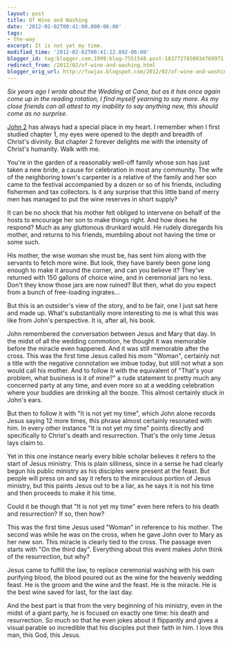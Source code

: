 ```yaml
---
layout: post
title: Of Wine and Washing
date: '2012-02-02T00:41:00.000-06:00'
tags:
- the-way
excerpt: It is not yet my time.
modified_time: '2012-02-02T00:41:22.892-06:00'
blogger_id: tag:blogger.com,1999:blog-7551548.post-1837727850034769971
redirect_from: /2012/02/of-wine-and-washing.html
blogger_orig_url: http://fuwjax.blogspot.com/2012/02/of-wine-and-washing.html
---
```


*Six years ago I wrote about the Wedding at Cana, but as it has once again come up in the reading rotation, I find myself yearning to say more. As my close friends can all attest to my inability to say anything new, this should come as no surprise.*

[John 2](http://net.bible.org/#!bible/John+2 "NET Bible") has always had a special place in my heart. I remember when I first studied chapter 1, my eyes were opened to the depth and breadth of Christ's divinity. But chapter 2 forever delights me with the intensity of Christ's humanity. Walk with me. 

You're in the garden of a reasonably well-off family whose son has just taken a new bride, a cause for celebration in most any community. The wife of the neighboring town's carpenter is a relative of the family and her son came to the festival accompanied by a dozen or so of his friends, including fishermen and tax collectors. Is it any surprise that this little band of merry men has managed to put the wine reserves in short supply?

It can be no shock that his mother felt obliged to intervene on behalf of the hosts to encourage her son to make things right. And how does he respond? Much as any gluttonous drunkard would. He rudely disregards his mother, and returns to his friends, mumbling about not having the time or some such.

His mother, the wise woman she must be, has sent him along with the servants to fetch more wine. But look, they have barely been gone long enough to make it around the corner, and can you believe it? They've returned with 150 gallons of choice wine, and in ceremonial jars no less. Don't they know those jars are now ruined? But then, what do you expect from a bunch of free-loading ingrates...

But this is an outsider's view of the story, and to be fair, one I just sat here and made up. What's substantially more interesting to me is what this was like from John's perspective. It is, after all, his book.

John remembered the conversation between Jesus and Mary that day. In the midst of all the wedding commotion, he thought it was memorable before the miracle even happened. And it was still memorable after the cross. This was the first time Jesus called his mom "Woman", certainly not a title with the negative connotation we imbue today, but still not what a son would call his mother. And to follow it with the equivalent of "That's your problem, what business is it of mine?" a rude statement to pretty much any concerned party at any time, and even more so at a wedding celebration where your buddies are drinking all the booze. This almost certainly stuck in John's ears.

But then to follow it with "It is not yet my time", which John alone records Jesus saying 12 more times, this phrase almost certainly resonated with him.  In every other instance "It is not yet my time" points directly and specifically to Christ's death and resurrection. That's the only time Jesus lays claim to.

Yet in this one instance nearly every bible scholar believes it refers to the start of Jesus ministry. This is plain silliness, since in a sense he had clearly begun his public ministry as his disciples were present at the feast. But people will press on and say it refers to the miraculous portion of Jesus ministry, but this paints Jesus out to be a liar, as he says it is not his time and then proceeds to make it his time.

Could it be though that "It is not yet my time" even here refers to his death and resurrection? If so, then how?

This was the first time Jesus used "Woman" in reference to his mother. The second was while he was on the cross, when he gave John over to Mary as her new son. This miracle is clearly tied to the cross. The passage even starts with "On the third day". Everything about this event makes John think of the resurrection, but why?

Jesus came to fulfill the law, to replace ceremonial washing with his own purifying blood, the blood poured out as the wine for the heavenly wedding feast. He is the groom and the wine and the feast. He is the miracle. He is the best wine saved for last, for the last day.

And the best part is that from the very beginning of his ministry, even in the midst of a giant party, he is focused on exactly one time: his death and resurrection. So much so that he even jokes about it flippantly and gives a visual parable so incredible that his disciples put their faith in him.  I love this man, this God, this Jesus.